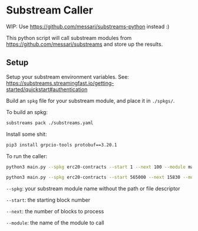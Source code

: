 # Substream Caller

WIP: Use https://github.com/messari/substreams-python instead :)

This python script will call substream modules from https://github.com/messari/substreams and store up the results.

## Setup

Setup your substream environment variables. See: https://substreams.streamingfast.io/getting-started/quickstart#authentication

Build an `spkg` file for your substream module, and place it in `./spkgs/`.

To build an spkg:

```bash
substreams pack ./substreams.yaml
```

Install some shit:
```bash
pip3 install grpcio-tools protobuf==3.20.1
```

To run the caller:
```bash
python3 main.py --spkg erc20-contracts --start 1 --next 100 --module map_block_to_erc20_contracts

python3 main.py --spkg erc20-contracts --start 565000 --next 15830 --module map_block_to_erc20_contracts
```

`--spkg`: your substream module name without the path or file descriptor

`--start`: the starting block number

`--next`: the number of blocks to process

`--module`: the name of the module to call
